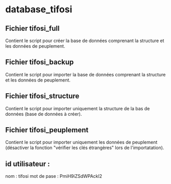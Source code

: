 # database_tifosi

## Fichier tifosi_full 
Contient le script pour créer la base de données comprenant la structure et les données de peuplement.

## Fichier tifosi_backup 
Contient le script pour importer la base de données comprenant la structure et les données de peuplement.

## Fichier tifosi_structure 
Contient le script pour importer uniquement la structure de la bas de données (base de données à créer).

## Fichier tifosi_peuplement 
Contient le script pour importer uniquement les données de peuplement (désactiver la fonction "vérifier les clés étrangères" lors de l'importatation).

## id utilisateur : 
nom : tifosi
mot de pase : PmiH9iZSdWPAckl2
